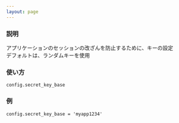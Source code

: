 ```yaml
---
layout: page
---
```


### 説明

アプリケーションのセッションの改ざんを防止するために、キーの設定  
デフォルトは、ランダムキーを使用

### 使い方

    config.secret_key_base

### 例

    config.secret_key_base = 'myapp1234'
